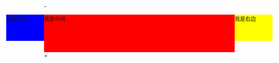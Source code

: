 -<!DOCTYPE html PUBLIC "-//W3C//DTD XHTML 1.0 Transitional//EN" "http://www.w3.org/TR/xhtml1/DTD/xhtml1-transitional.dtd">
<html xmlns="http://www.w3.org/1999/xhtml">
<head>
<meta http-equiv="Content-Type" content="text/html; charset=utf-8" />
<title>圣杯布局</title>
<style type="text/css">
      *{
      	margin: 0;
        padding: 0;
      }
      #head{
      	margin:0px 100px 0px 100px;
      

      }
      .left {
      	position: relative;
      	float: left;
      	background-color:blue; 
      	margin-left: -100%;
      	width: 100px;
      	height: 70px;
      	left: -100px;
      }
      #center{ 
      float:left; 
      	width: 100%;
      	height: 100px;
      	background-color: red;
      }
      #right{
      	position: relative;
      	margin-left: -100px;
      	float:left;
      	width: 100px;
      	height: 70px;
      	background-color: yellow;
      	right: -100px;
      }
      
</style>
</head>

<body id="head">
	<div>
	<div id="center">我是中间</div>
	<div class="left">我是左边</div>	
  <div id="right">我是右边</div>
  </div>
    
</body>

</html>
=
